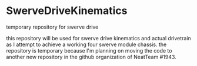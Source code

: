 # SwerveDriveKinematics
temporary repository for swerve drive

this repository will be used for swerve drive kinematics and actual drivetrain as I attempt to achieve a working four swerve module chassis.
the repository is temporary because I'm planning on moving the code to another new repository in the github organization of NeatTeam #1943.
